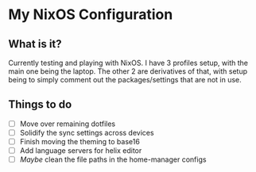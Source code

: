 # My NixOS Configuration

## What is it?

Currently testing and playing with NixOS. I have 3 profiles setup, with the main
one being the laptop. The other 2 are derivatives of that, with setup being to 
simply comment out the packages/settings that are not in use.

## Things to do

- [ ] Move over remaining dotfiles
- [ ] Solidify the sync settings across devices
- [ ] Finish moving the theming to base16
- [ ] Add language servers for helix editor
- [ ] *Maybe* clean the file paths in the home-manager configs
